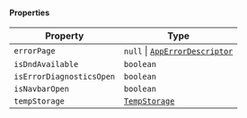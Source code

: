 #### Properties

| Property                                                     | Type                                                    |
| ------------------------------------------------------------ | ------------------------------------------------------- |
| <a id="errorpage"></a> `errorPage`                           | `null` \| [`AppErrorDescriptor`](AppErrorDescriptor.md) |
| <a id="isdndavailable"></a> `isDndAvailable`                 | `boolean`                                               |
| <a id="iserrordiagnosticsopen"></a> `isErrorDiagnosticsOpen` | `boolean`                                               |
| <a id="isnavbaropen"></a> `isNavbarOpen`                     | `boolean`                                               |
| <a id="tempstorage"></a> `tempStorage`                       | [`TempStorage`](TempStorage.md)                         |

